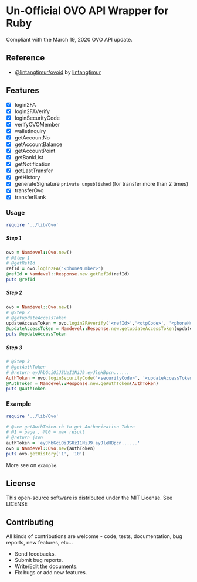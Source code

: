 # Un-Official OVO API Wrapper for Ruby
Compliant with the March 19, 2020 OVO API update.

Reference
------------
- [@lintangtimur/ovoid](https://github.com/lintangtimur/ovoid) by [lintangtimur](https://github.com/lintangtimur)

Features
------------
- [x] login2FA
- [x] login2FAVerify
- [x] loginSecurityCode
- [x] verifyOVOMember
- [x] walletInquiry
- [x] getAccountNo
- [x] getAccountBalance
- [x] getAccountPoint
- [x] getBankList
- [x] getNotification
- [x] getLastTransfer
- [x] getHistory
- [x] generateSignature `private unpublished` (for transfer more than 2 times)
- [x] transferOvo
- [x] transferBank

### Usage
```ruby
require '../lib/Ovo'
```
##### Step 1
```ruby
ovo = Namdevel::Ovo.new()
# @Step 1 
# @getRefId
refId = ovo.login2FA('<phoneNumber>')
@refId = Namdevel::Response.new.getRefId(refId)
puts @refId
```
##### Step 2
```ruby
ovo = Namdevel::Ovo.new()
# @Step 2 
# @getupdateAccessToken
updateAccessToken = ovo.login2FAverify('<refId>','<otpCode>', '<phoneNumber>')
@updateAccessToken = Namdevel::Response.new.getupdateAccessToken(updateAccessToken)
puts @updateAccessToken
```
##### Step 3
```ruby
# @Step 3
# @getAuthToken
# @return eyJhbGciOiJSUzI1NiJ9.eyJleHBpcn......
AuthToken = ovo.loginSecurityCode('<securityCode>', '<updateAccessToken>')
@AuthToken = Namdevel::Response.new.geAuthToken(AuthToken)
puts @AuthToken
```
### Example
```ruby
require '../lib/Ovo'

# @see getAuthToken.rb to get Authorization Token
# @1 = page , @10 = max result
# @return json
authToken = 'eyJhbGciOiJSUzI1NiJ9.eyJleHBpcn......'
ovo = Namdevel::Ovo.new(authToken)
puts ovo.getHistory('1', '10')
```
More see on `example`.

License
------------

This open-source software is distributed under the MIT License. See LICENSE

Contributing
------------

All kinds of contributions are welcome - code, tests, documentation, bug reports, new features, etc...

* Send feedbacks.
* Submit bug reports.
* Write/Edit the documents.
* Fix bugs or add new features.
